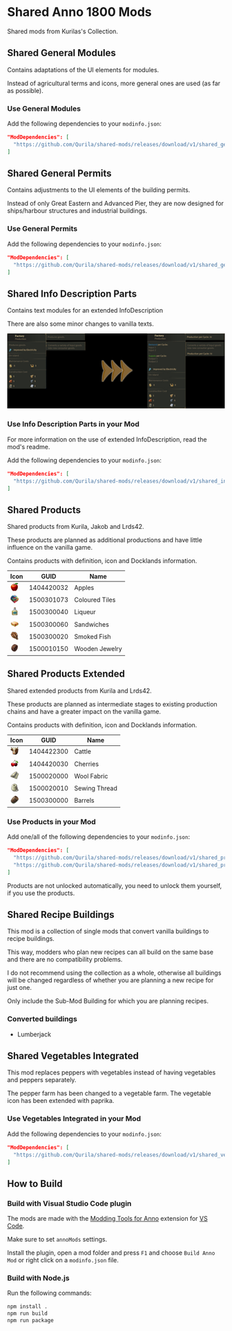 # Shared Anno 1800 Mods

Shared mods from Kurilas's Collection.

## Shared General Modules

Contains adaptations of the UI elements for modules.

Instead of agricultural terms and icons, more general ones are used (as far as possible). 

### Use General Modules

Add the following dependencies to your `modinfo.json`:
```json
"ModDependencies": [
  "https://github.com/Qurila/shared-mods/releases/download/v1/shared_general_modules_kurila.zip"
]
```

## Shared General Permits

Contains adjustments to the UI elements of the building permits.

Instead of only Great Eastern and Advanced Pier, they are now designed for ships/harbour structures and industrial buildings.

### Use General Permits

Add the following dependencies to your `modinfo.json`:
```json
"ModDependencies": [
  "https://github.com/Qurila/shared-mods/releases/download/v1/shared_general_permits_kurila.zip"
]
```

## Shared Info Description Parts

Contains text modules for an extended InfoDescription

There are also some minor changes to vanilla texts.

![](./doc/infodescription.jpg)

### Use Info Description Parts in your Mod

For more information on the use of extended InfoDescription, read the mod's readme.

Add the following dependencies to your `modinfo.json`:
```json
"ModDependencies": [
  "https://github.com/Qurila/shared-mods/releases/download/v1/shared_info_description_parts_kurila.zip"
]
```

## Shared Products

Shared products from Kurila, Jakob and Lrds42.

These products are planned as additional productions and have little influence on the vanilla game.

Contains products with definition, icon and Docklands information.

Icon | GUID | Name |
---|---|---|
<img src="./[Shared] Products (Kurila)/data/products/apples/icon_apples.png" width="20" /> | 1404420032 | Apples |
<img src="./[Shared] Products (Kurila)/data/products/coloured-tiles/icon_tiles.png" width="20" /> | 1500301073 | Coloured Tiles |
<img src="./[Shared] Products (Kurila)/data/products/liqueur/icon_liqueur.png" width="20" /> | 1500300040 | Liqueur |
<img src="./[Shared] Products (Kurila)/data/products/sandwiches/icon_sandwich.png" width="20" /> | 1500300060 | Sandwiches |
<img src="./[Shared] Products (Kurila)/data/products/smoked-fish/icon_smoked_fish.png" width="20" /> | 1500300020 | Smoked Fish |
<img src="./doc/icon_wooden_ring_16.png" width="20" /> | 1500010150 | Wooden Jewelry |

## Shared Products Extended 

Shared extended products from Kurila and Lrds42.

These products are planned as intermediate stages to existing production chains and have a greater impact on the vanilla game.

Contains products with definition, icon and Docklands information.

Icon | GUID | Name |
---|---|---|
<img src="./doc/icon_cattle_16.png" width="20" /> | 1404422300 | Cattle |
<img src="./[Shared] Products Extended (Kurila)/data/products/cherries/icon_cherries.png" width="20" /> | 1404420030 | Cherries |
<img src="./doc/icon_cloth_16.png" width="20" /> | 1500020000 | Wool Fabric |
<img src="./doc/icon_wool_16.png" width="20" /> | 1500020010 | Sewing Thread |
<img src="./[Shared] Products Extended (Kurila)/data/products/barrels/icon_barrels.png" width="20" /> | 1500300000 | Barrels |

### Use Products in your Mod

Add one/all of the following dependencies to your `modinfo.json`:
```json
"ModDependencies": [
  "https://github.com/Qurila/shared-mods/releases/download/v1/shared_products_kurila.zip",
  "https://github.com/Qurila/shared-mods/releases/download/v1/shared_products_extended_kurila.zip"
]
```

Products are not unlocked automatically, you need to unlock them yourself, if you use the products.

## Shared Recipe Buildings

This mod is a collection of single mods that convert vanilla buildings to recipe buildings.

This way, modders who plan new recipes can all build on the same base and there are no compatibility problems.

I do not recommend using the collection as a whole, otherwise all buildings will be changed regardless of whether you are planning a new recipe for just one.

Only include the Sub-Mod Building for which you are planning recipes.

### Converted buildings

- Lumberjack

## Shared Vegetables Integrated

This mod replaces peppers with vegetables instead of having vegetables and peppers separately.

The pepper farm has been changed to a vegetable farm. The vegetable icon has been extended with paprika.

### Use Vegetables Integrated in your Mod

Add the following dependencies to your `modinfo.json`:
```json
"ModDependencies": [
  "https://github.com/Qurila/shared-mods/releases/download/v1/shared_vegetables_integration_kurila.zip"
]
```
## How to Build

### Build with Visual Studio Code plugin

The mods are made with the [Modding Tools for Anno](https://marketplace.visualstudio.com/items?itemName=JakobHarder.anno-modding-tools) extension for [VS Code](https://code.visualstudio.com/).

Make sure to set `annoMods` settings.

Install the plugin, open a mod folder and press `F1` and choose `Build Anno Mod` or right click on a `modinfo.json` file.

### Build with Node.js

Run the following commands:

```
npm install .
npm run build
npm run package
```